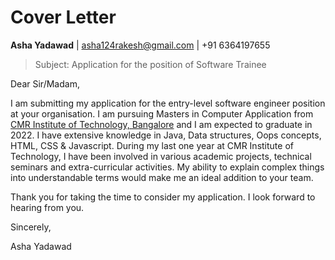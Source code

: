 # Cover Letter
**Asha Yadawad** |
asha124rakesh@gmail.com |
+91 6364197655


> Subject: Application for the position of Software Trainee


Dear Sir/Madam,

I am submitting my application for the entry-level software engineer position at your organisation.
I am pursuing Masters in Computer Application from [CMR Institute of Technology, Bangalore](https://www.cmrit.ac.in/) and I am expected to graduate in 2022.
I have extensive knowledge in Java, Data structures, Oops concepts, HTML, CSS & Javascript. During my last one year at CMR Institute of Technology, I have been involved in various academic projects, technical seminars and extra-curricular activities. My ability to explain complex things into understandable terms would make me an ideal addition to your team.

Thank you for taking the time to consider my application. I look forward to hearing from you.

Sincerely,

Asha Yadawad

